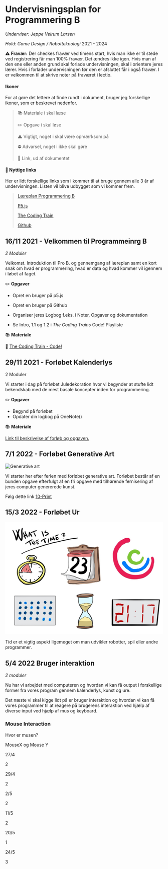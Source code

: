 # Undervisningsplan for Programmering B
_Underviser: Jeppe Veirum Larsen_

*Hold: Game Design / Robotteknologi* 2021 - 2024



⚠️ **Fravær:** Der checkes fravær ved timens start, hvis man ikke er til stede ved registrering får man 100% fravær. Det ændres ikke igen. Hvis man af den ene eller anden grund skal forlade undervisningen, skal i orientere jeres lærer. Hvis i forlader undervisningen før den er afsluttet får i også fravær. I er velkommen til at skrive noter på fraværet i lectio.



#### Ikoner

For at gøre det lettere at finde rundt i dokument, bruger jeg forskellige ikoner, som er beskrevet nedenfor.

> 📚 Materiale i skal læse
>
> ✏️ Opgave i skal løse
>
> ⚠️ Vigtigt, noget i skal være opmærksom på
>
> ⛔️ Advarsel, noget i ikke skal gøre
>
> 🔗 Link, ud af dokumentet



#### 🔗 Nyttige links

Her er lidt forskellige links som i kommer til at bruge gennem alle 3 år af undervisningen. Listen vil blive udbygget som vi kommer frem.

> [Læreplan Programmering B](https://www.uvm.dk/-/media/filer/uvm/gym-laereplaner-2017/valgfag/programmering-b-valgfag-august-2017.pdf)
>
> [P5.js](https://p5js.org)
>
> [The Coding Train](https://www.youtube.com/channel/UCvjgXvBlbQiydffZU7m1_aw)
>
> [Github](https://github.com)



## 16/11 2021 - Velkommen til Programmeinrg B

*2 Moduler*

Velkomst. Introduktion til Pro B. og gennemgang af læreplan samt en kort snak om hvad er programmering, hvad er data og hvad kommer vil igennem i løbet af faget.



✏️ **Opgaver**

- Opret en bruger på p5.js

- Opret en bruger på Github

- Organiser jeres Logbog f.eks. i Noter, Opgaver og dokumentation
- Se Intro, 1.1 og 1.2 i *The Coding Trains* Code! Playliste



📚 **Materiale**

🎥 [The Coding Train - Code!](https://www.youtube.com/watch?v=HerCR8bw_GE&list=PLRqwX-V7Uu6Zy51Q-x9tMWIv9cueOFTFA)



## 29/11 2021 - Forløbet Kalenderlys

2 Moduler

Vi starter i dag på forløbet Juledekoration hvor vi begynder at stufte lidt bekendskab med de mest basale koncepter inden for programmering.



✏️ **Opgaver**

- Begynd på forløbet
- Opdater din logbog på OneNote()



📚 **Materiale**

[Link til beskrivelse af forløb og opgaven.](https://github.com/veirum/pro-c/blob/master/Forløb/Kaldenderlys.md)

## 7/1 2022 - Forløbet Generative Art
 ![Generative art](https://images.squarespace-cdn.com/content/v1/5c12933f365f02733c923e4e/1628010988096-LN6S2JXID07LPGZ247QM/long-form-generative-art-banner.png)

Vi starter her efter ferien med forløbet generative art. Forløbet består af en bunden opgave efterfulgt af en fri opgave med tilhørende fernisering af jeres computer genererede kunst.

Følg dette link [10-Print](https://github.com/veirum/pro-c/blob/master/Forløb/10_print.md)



## 15/3 2022 - Forløbet Ur

![time](./images/time.jpg)



Tid er et vigtig aspekt ligemeget om man udvikler robotter, spil eller andre programmer. 



## 5/4 2022 Bruger interaktion

*2 moduler*



Nu har vi arbejdet med computeren og hvordan vi kan få output i forskellige former fra vores program gennem kalenderlys, kunst og ure.



Det næste vi skal kigge lidt på er bruger interaktion og hvordan vi kan få vores programmer til at reagere på brugerens interaktion ved hjælp af diverse input ved hjælp af mus og keyboard. 





### Mouse Interaction

Hvor er musen?

MouseX og Mouse Y





27/4

2



29/4

2



2/5

2



11/5

2



20/5

1



24/5

3
